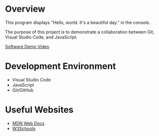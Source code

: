 # Overview

This program displays "Hello, world. It's a beautiful day." in the console.

The purpose of this project is to demonstrate a collaboration between Git, Visual Studio Code, and JavaScript.

[Software Demo Video](https://youtu.be/wV4jUuB8XIk)

# Development Environment

* Visual Studio Code
* JavaScript
* Git/GitHub

# Useful Websites

- [MDN Web Docs](https://developer.mozilla.org/en-US/docs/Learn_web_development/Getting_started/Your_first_website/Adding_interactivity)
- [W3Schools](https://www.w3schools.com/jsref/met_console_log.asp)
